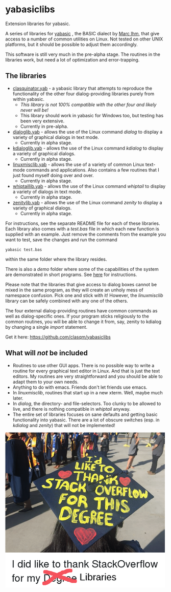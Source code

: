 # yabasiclibs

Extension libraries for yabasic.

A series of libraries for [yabasic](http://www.yabasic.de/) , the BASIC dialect by [Marc Ihm](https://github.com/marcIhm), that give access to a number of common utilities on Linux. Not tested on other UNIX platforms, but it should be possible to adjust them accordingly.

This software is still very much in the pre-alpha stage. The routines in the libraries work, but need a lot of optimization and error-trapping.

## The libraries
+ [clasquinator.yab](https://clasqm.github.io/yabasiclibs/clasquinator/) - a yabasic library that attempts to reproduce the functionality of the other four dialog-providing libraries purely from within yabasic.
    + *This library is not 100% compatible with the other four and likely never will be!*
    + This library should work in yabasic for Windows too, but testing has been very extensive.
    + Currently in pre-alpha. 
+ [dialoglib.yab](https://clasqm.github.io/yabasiclibs/dialog/) - allows the use of the Linux command *dialog* to display a variety of graphical dialogs in text mode.
    + Currently in alpha stage.
+ [kdialoglib.yab](https://clasqm.github.io/yabasiclibs/kdialog/) - allows the use of the Linux command *kdialog* to display a variety of graphical dialogs.
    + Currently in alpha stage.
+ [linuxmisclib.yab](https://clasqm.github.io/yabasiclibs/linuxmisc/) - allows the use of a variety of common Linux text-mode commands and applications. Also contains a few routines that I just found myself doing over and over.
    + Currently in alpha stage.
+ [whiptaillib.yab](https://clasqm.github.io/yabasiclibs/whiptail/) - allows the use of the Linux command *whiptail* to display a variety of dialogs in text mode.
    + Currently in alpha stage.
+ [zenitylib.yab](https://clasqm.github.io/yabasiclibs/zenity/) - allows the use of the Linux command *zenity* to display a variety of graphical dialogs.
    + Currently in alpha stage.

For instructions, see the separate README file for each of these libraries. Each library also comes with a *test.bas* file in which each new function is supplied with an example. Just remove the comments from the example you want to test, save the changes  and run the command

    yabasic test.bas
    
within the same folder where the library resides.

There is also a *demo* folder where some of the capabilities of the system are demonstrated in short programs. See [here](https://clasqm.github.io/yabasiclibs/demo/) for instructions.

Please note that the libraries that give access to dialog boxes cannot be mixed in the same program, as they will create an unholy mess of namespace confusion. Pick one and stick with it! However, the *linuxmisclib* library can be safely combined with any one of the others.

The four external dialog-providing routines have common commands as well as dialog-specific ones. If your program sticks religiously to the common routines, you will be able to change it from, say, zenity to kdialog by changing a single *import* statement.

Get it here: https://github.com/clasqm/yabasiclibs 

## What will *not* be included

+ Routines to use other GUI apps. There is no possible way to write a routine for every graphical text editor in Linux. And that is just the text editors. My routines are very straightforward and you should be able to adapt them to your own needs.
+ Anything to do with emacs. Friends don't let friends use emacs.
+ In *linuxmisclib*, routines that start up in a new xterm. Well, maybe much later.
+ In *dialog*, the directory- and file-selectors. Too clunky to be allowed to live, and there is nothing compatible in *whiptail* anyway.
+ The entire set of libraries focuses on sane defaults and getting basic functionality into yabasic. There are a lot of obscure switches (esp. in *kdialog* and *zenity*) that will not be implemented!

![Thanks](./imgs/thanks.png)

